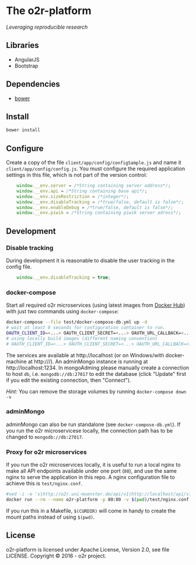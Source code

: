 # The o2r-platform

_Leveraging reproducible research_

## Libraries

- AngularJS
- Bootstrap

## Dependencies

- [bower](https://bower.io/)

## Install

```bash
bower install
```

## Configure

Create a copy of the file `client/app/config/configSample.js` and name it `client/app/config/config.js`. You must configure the required application settings in this file, which is not part of the version control:

```JavaScript
    window.__env.server = /*String containing server address*/;
    window.__env.api = /*String containing base api*/;
    window.__env.sizeRestriction = /*integer*/;
    window.__env.disableTracking = /*true/false, default is false*/;
    window.__env.enableDebug = /*true/false, default is false*/;
    window.__env.piwik = /*String containing piwik server adress*/;
```


## Development

### Disable tracking

During development it is reasonable to disable the user tracking in the config file.

```JavaScript
    window.__env.disableTracking = true;
```

### docker-compose

Start all required o2r microservices (using latest images from [Docker Hub](https://hub.docker.com/r/o2rproject)) with just two commands using `docker-compose`:

```bash
docker-compose --file test/docker-compose-db.yml up -d
# wait at least 8 seconds for configuration container to run.
OAUTH_CLIENT_ID=<...> OAUTH_CLIENT_SECRET=<...> OAUTH_URL_CALLBACK=<...> docker-compose --file test/docker-compose.yml up
# using locally build images (different naming convention)
# OAUTH_CLIENT_ID=<...> OAUTH_CLIENT_SECRET=<...> OAUTH_URL_CALLBACK=<...> docker-compose --file test/docker-compose-local.yml up
```

The services are available at http://localhost (or on Windows/with docker-machine at http://<machine-ip>/). An adminMongo instance is running at http://localhost:1234. In mongoAdming please manually create a connection to host `db`, i.e. `mongodb://db:27017` to edit the database (click "Update" first if you edit the existing connection, then "Connect").

_Hint:_ You can remove the storage volumes by running `docker-compose down -v`

### adminMongo

adminMongo can also be run standalone (see `docker-compose-db.yml`). If you run the o2r microservicese locally, the connection path has to be changed to `mongodb://db:27017`.

### Proxy for o2r microservices

If you run the o2r microservices locally, it is useful to run a local nginx to make all API endpoints available under one port (`80`), and use the same nginx to serve the application in this repo. A nginx configuration file to achieve this is `test/nginx.conf`.

```bash
#sed -i -e 's|http://o2r.uni-muenster.de/api/v1|http://localhost/api/v1|g' js/app.js
docker run --rm --name o2r-platform -p 80:80 -v $(pwd)/test/nginx.conf:/etc/nginx/nginx.conf -v $(pwd)/client:/etc/nginx/html $(pwd)/test:/etc/nginx/html/test nginx
```

If you run this in a Makefile, `$(CURDIR)` will come in handy to create the mount paths instead of using `$(pwd)`.

## License

o2r-platform is licensed under Apache License, Version 2.0, see file LICENSE.
Copyright &copy; 2016 - o2r project.
